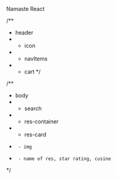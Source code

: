 Namaste React

/**
 * header
 * - icon
 * - navItems
 * - cart
 */

 /**
 * body
 *  - search
 *  - res-container
 *    - res-card
 *      - img
 *      - name of res, star rating, cusine
 */

 